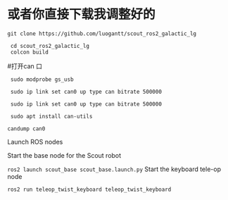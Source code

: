 


# 或者你直接下载我调整好的
```
git clone https://github.com/luogantt/scout_ros2_galactic_lg
```

```
 cd scout_ros2_galactic_lg
 colcon build
```

#打开can 口

```
 sudo modprobe gs_usb
 ```

```
 sudo ip link set can0 up type can bitrate 500000
```

```
 sudo ip link set can0 up type can bitrate 500000
```

```
 sudo apt install can-utils
```

```
candump can0
```


Launch ROS nodes

Start the base node for the Scout robot

`ros2 launch scout_base scout_base.launch.py`
Start the keyboard tele-op node

`ros2 run teleop_twist_keyboard teleop_twist_keyboard`
